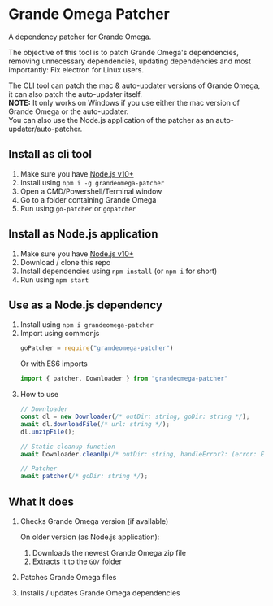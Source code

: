 # Grande Omega Patcher

A dependency patcher for Grande Omega.

The objective of this tool is to patch Grande Omega's dependencies, removing unnecessary dependencies, updating dependencies and most importantly: Fix electron for Linux users.

The CLI tool can patch the mac & auto-updater versions of Grande Omega, it can also patch the auto-updater itself.  
**NOTE:** It only works on Windows if you use either the mac version of Grande Omega or the auto-updater.  
You can also use the Node.js application of the patcher as an auto-updater/auto-patcher.

## Install as cli tool
1. Make sure you have [Node.js v10+](https://nodejs.org/)
2. Install using `npm i -g grandeomega-patcher`
3. Open a CMD/Powershell/Terminal window
4. Go to a folder containing Grande Omega
5. Run using `go-patcher` or `gopatcher`

## Install as Node.js application
1. Make sure you have [Node.js v10+](https://nodejs.org/)
2. Download / clone this repo
3. Install dependencies using `npm install` (or `npm i` for short)
4. Run using `npm start`

## Use as a Node.js dependency
1. Install using `npm i grandeomega-patcher`
2. Import using commonjs
    ```js
    goPatcher = require("grandeomega-patcher")
    ```
    Or with ES6 imports
    ```js
    import { patcher, Downloader } from "grandeomega-patcher"
    ```
3.  How to use
    ```js
    // Downloader
    const dl = new Downloader(/* outDir: string, goDir: string */);
    await dl.downloadFile(/* url: string */);
    dl.unzipFile();

    // Static cleanup function
    await Downloader.cleanUp(/* outDir: string, handleError?: (error: Error) => void */);

    // Patcher
    await patcher(/* goDir: string */);
    ```

## What it does
1. Checks Grande Omega version (if available)

    On older version (as Node.js application):  
    1. Downloads the newest Grande Omega zip file
    2. Extracts it to the `GO/` folder
2. Patches Grande Omega files
3. Installs / updates Grande Omega dependencies

